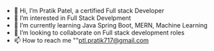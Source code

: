 - 👋 Hi, I’m Pratik Patel, a certified Full stack Developer
- 👀 I’m interested in Full Stack Develpment
- 🌱 I’m currently learning Java Spring Boot, MERN, Machine Learning
- 💞️ I’m looking to collaborate on Full stack development roles
- 📫 How to reach me ""ptl.pratik717@gmail.com

<!---
PatelPratik39/PatelPratik39 is a ✨ special ✨ repository because its `README.md` (this file) appears on your GitHub profile.
You can click the Preview link to take a look at your changes.
--->
